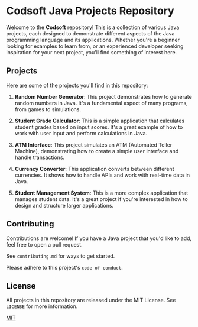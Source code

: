# Codsoft Java Projects Repository
Welcome to the **Codsoft** repository! This is a collection of various Java projects, each designed to demonstrate different aspects of the Java programming language and its applications. Whether you're a beginner looking for examples to learn from, or an experienced developer seeking inspiration for your next project, you'll find something of interest here.

## Projects

Here are some of the projects you'll find in this repository:

1. **Random Number Generator**: This project demonstrates how to generate random numbers in Java. It's a fundamental aspect of many programs, from games to simulations.

2. **Student Grade Calculator**: This is a simple application that calculates student grades based on input scores. It's a great example of how to work with user input and perform calculations in Java.

3. **ATM Interface**: This project simulates an ATM (Automated Teller Machine), demonstrating how to create a simple user interface and handle transactions.

4. **Currency Converter**: This application converts between different currencies. It shows how to handle APIs and work with real-time data in Java.

5. **Student Management System**: This is a more complex application that manages student data. It's a great project if you're interested in how to design and structure larger applications.
## Contributing

Contributions are welcome! If you have a Java project that you'd like to add, feel free to open a pull request.


See `contributing.md` for ways to get started.

Please adhere to this project's `code of conduct`.



## License
All projects in this repository are released under the MIT License. See `LICENSE` for more information.

[MIT](https://choosealicense.com/licenses/mit/)

